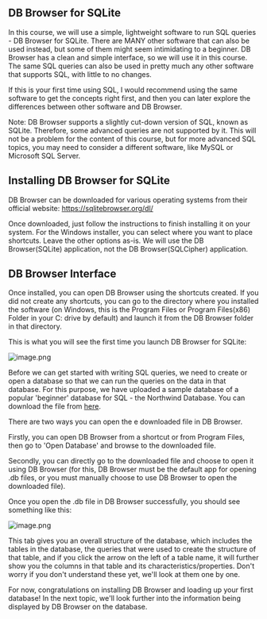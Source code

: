 ## DB Browser for SQLite
In this course, we will use a simple, lightweight software to run SQL queries - DB Browser for SQLite. There are MANY other software that can also be used instead, but some of them might seem intimidating to a beginner. DB Browser has a clean and simple interface, so we will use it in this course. The same SQL queries can also be used in pretty much any other software that supports SQL, with little to no changes. 

If this is your first time using SQL, I would recommend using the same software to get the concepts right first, and then you can later explore the differences between other software and DB Browser. 

Note: DB Browser supports a slightly cut-down version of SQL, known as SQLite. Therefore, some advanced queries are not supported by it. This will not be a problem for the content of this course, but for more advanced SQL topics, you may need to consider a different software, like MySQL or Microsoft SQL Server.

## Installing DB Browser for SQLite
DB Browser can be downloaded for various operating systems from their official website: https://sqlitebrowser.org/dl/

Once downloaded, just follow the instructions to finish installing it on your system. For the Windows installer, you can select where you want to place shortcuts. Leave the other options as-is. We will use the DB Browser(SQLite) application, not the DB Browser(SQLCipher) application. 

## DB Browser Interface
Once installed, you can open DB Browser using the shortcuts created. If you did not create any shortcuts, you can go to the directory where you installed the software (on Windows, this is the Program Files or Program Files(x86) Folder in your C: drive by default) and launch it from the DB Browser folder in that directory. 

This is what you will see the first time you launch DB Browser for SQLite:

![image.png](https://dphi-live.s3.amazonaws.com/media_uploads/image_89577b353eb648f5b47cb15ea6962179.png)

Before we can get started with writing SQL queries, we need to create or open a database so that we can run the queries on the data in that database. For this purpose, we have uploaded a sample database of a popular 'beginner' database for SQL - the Northwind Database. You can download the file from [here](https://github.com/dphi-tech/Datasets/blob/master/Northwind.db).

There are two ways you can open the e downloaded file in DB Browser. 

Firstly, you can open DB Browser from a shortcut or from Program Files, then go to 'Open Database' and browse to the downloaded file.

Secondly, you can directly go to the downloaded file and choose to open it using DB Browser (for this, DB Browser must be the default app for opening .db files, or you must manually choose to use DB Browser to open the downloaded file).

Once you open the .db file in DB Browser successfully, you should see something like this:

![image.png](https://dphi-live.s3.amazonaws.com/media_uploads/image_b608874f88bf41258aac5e699471b983.png)

This tab gives you an overall structure of the database, which includes the tables in the database, the queries that were used to create the structure of that table, and if you click the arrow on the left of a table name, it will further show you the columns in that table and its characteristics/properties. Don't worry if you don't understand these yet, we'll look at them one by one.

For now, congratulations on installing DB Browser and loading up your first database! In the next topic, we'll look further into the information being displayed by DB Browser on the database.